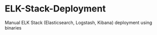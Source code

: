 # ELK-Stack-Deployment
Manual ELK Stack (Elasticsearch, Logstash, Kibana) deployment using binaries
